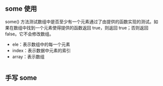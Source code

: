 ## some 使用

some() 方法测试数组中是否至少有一个元素通过了由提供的函数实现的测试。如果在数组中找到一个元素使得提供的函数返回 true，则返回 true；否则返回 false。它不会修改数组。

- ele：表示数组中的每一个元素
- index：表示数据中元素的索引
- array：表示数组

```html

```

## 手写 some
